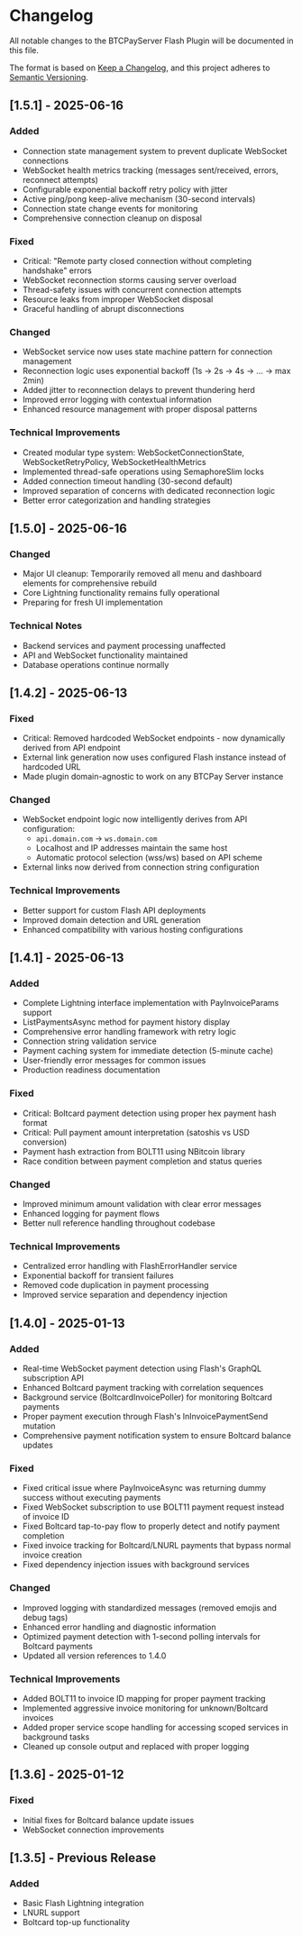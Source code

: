 # Changelog

All notable changes to the BTCPayServer Flash Plugin will be documented in this file.

The format is based on [Keep a Changelog](https://keepachangelog.com/en/1.0.0/),
and this project adheres to [Semantic Versioning](https://semver.org/spec/v2.0.0.html).

## [1.5.1] - 2025-06-16

### Added
- Connection state management system to prevent duplicate WebSocket connections
- WebSocket health metrics tracking (messages sent/received, errors, reconnect attempts)
- Configurable exponential backoff retry policy with jitter
- Active ping/pong keep-alive mechanism (30-second intervals)
- Connection state change events for monitoring
- Comprehensive connection cleanup on disposal

### Fixed
- Critical: "Remote party closed connection without completing handshake" errors
- WebSocket reconnection storms causing server overload
- Thread-safety issues with concurrent connection attempts
- Resource leaks from improper WebSocket disposal
- Graceful handling of abrupt disconnections

### Changed
- WebSocket service now uses state machine pattern for connection management
- Reconnection logic uses exponential backoff (1s → 2s → 4s → ... → max 2min)
- Added jitter to reconnection delays to prevent thundering herd
- Improved error logging with contextual information
- Enhanced resource management with proper disposal patterns

### Technical Improvements
- Created modular type system: WebSocketConnectionState, WebSocketRetryPolicy, WebSocketHealthMetrics
- Implemented thread-safe operations using SemaphoreSlim locks
- Added connection timeout handling (30-second default)
- Improved separation of concerns with dedicated reconnection logic
- Better error categorization and handling strategies

## [1.5.0] - 2025-06-16

### Changed
- Major UI cleanup: Temporarily removed all menu and dashboard elements for comprehensive rebuild
- Core Lightning functionality remains fully operational
- Preparing for fresh UI implementation

### Technical Notes
- Backend services and payment processing unaffected
- API and WebSocket functionality maintained
- Database operations continue normally

## [1.4.2] - 2025-06-13

### Fixed
- Critical: Removed hardcoded WebSocket endpoints - now dynamically derived from API endpoint
- External link generation now uses configured Flash instance instead of hardcoded URL
- Made plugin domain-agnostic to work on any BTCPay Server instance

### Changed
- WebSocket endpoint logic now intelligently derives from API configuration:
  - `api.domain.com` → `ws.domain.com`
  - Localhost and IP addresses maintain the same host
  - Automatic protocol selection (wss/ws) based on API scheme
- External links now derived from connection string configuration

### Technical Improvements
- Better support for custom Flash API deployments
- Improved domain detection and URL generation
- Enhanced compatibility with various hosting configurations

## [1.4.1] - 2025-06-13

### Added
- Complete Lightning interface implementation with PayInvoiceParams support
- ListPaymentsAsync method for payment history display
- Comprehensive error handling framework with retry logic
- Connection string validation service
- Payment caching system for immediate detection (5-minute cache)
- User-friendly error messages for common issues
- Production readiness documentation

### Fixed
- Critical: Boltcard payment detection using proper hex payment hash format
- Critical: Pull payment amount interpretation (satoshis vs USD conversion)
- Payment hash extraction from BOLT11 using NBitcoin library
- Race condition between payment completion and status queries

### Changed
- Improved minimum amount validation with clear error messages
- Enhanced logging for payment flows
- Better null reference handling throughout codebase

### Technical Improvements
- Centralized error handling with FlashErrorHandler service
- Exponential backoff for transient failures
- Removed code duplication in payment processing
- Improved service separation and dependency injection

## [1.4.0] - 2025-01-13

### Added
- Real-time WebSocket payment detection using Flash's GraphQL subscription API
- Enhanced Boltcard payment tracking with correlation sequences
- Background service (BoltcardInvoicePoller) for monitoring Boltcard payments
- Proper payment execution through Flash's lnInvoicePaymentSend mutation
- Comprehensive payment notification system to ensure Boltcard balance updates

### Fixed
- Fixed critical issue where PayInvoiceAsync was returning dummy success without executing payments
- Fixed WebSocket subscription to use BOLT11 payment request instead of invoice ID
- Fixed Boltcard tap-to-pay flow to properly detect and notify payment completion
- Fixed invoice tracking for Boltcard/LNURL payments that bypass normal invoice creation
- Fixed dependency injection issues with background services

### Changed
- Improved logging with standardized messages (removed emojis and debug tags)
- Enhanced error handling and diagnostic information
- Optimized payment detection with 1-second polling intervals for Boltcard payments
- Updated all version references to 1.4.0

### Technical Improvements
- Added BOLT11 to invoice ID mapping for proper payment tracking
- Implemented aggressive invoice monitoring for unknown/Boltcard invoices
- Added proper service scope handling for accessing scoped services in background tasks
- Cleaned up console output and replaced with proper logging

## [1.3.6] - 2025-01-12

### Fixed
- Initial fixes for Boltcard balance update issues
- WebSocket connection improvements

## [1.3.5] - Previous Release

### Added
- Basic Flash Lightning integration
- LNURL support
- Boltcard top-up functionality